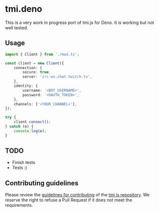# tmi.deno

This is a very work in progress port of tmi.js for Deno. It is working but not well tested. 

## Usage

```ts
import { Client } from './mod.ts';

const client = new Client({
	connection: {
		secure: true,
		server: 'irc-ws.chat.twitch.tv',
	},
	identity: {
		username: '<BOT_USERNAME>',
		password: '<OAUTH_TOKEN>',
	},
	channels: ['<YOUR_CHANNEL>'],
});

try {
	client.connect();
} catch (e) {
	console.log(e);
}
```

## TODO

- Finish tests
- Tests :) 

## Contributing guidelines

Please review the [guidelines for contributing](https://github.com/tmijs/tmi.js/blob/master/CONTRIBUTING.md) of the [tmi.js repository](https://github.com/JiDai/tmi.deno). We reserve the right to refuse a Pull Request if it does not meet the requirements.
